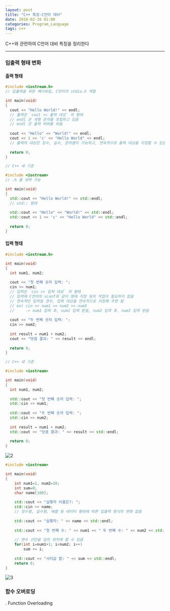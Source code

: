 ```yaml
---
layout: post
title: "C++ 특징-C언어 대비"
date: 2018-02-16 01:00
categories: Program_Language
tags: c++
---
```


C++와 관련하여 C언어 대비 특징을 정리한다

------

### 입출력 형태 변화

#### 출력 형태

```c++
#include <iostream.h>
// 입출력을 위한 헤더파일, C언어의 stdio.h 역할

int main(void)
{
  cout << "Hello World!" << endl;
  // 출력은 `cout << 출력 대상` 의 형태  
  // endl 은 개행 문자를 포함하고 있음
  // endl 은 출력 버퍼를 비움
  
  cout << "Hello" << "World!" << endl;
  cout << 1 << 'c' << "Hello World" << endl;
  // 출력의 대상은 정수, 실수, 문자열이 가능하고, 연속적으로 출력 대상을 지정할 수 있음
  
  return 0;
}
```



```c++
// C++ 새 기준

#include <iostream>
// .h 를 생략 가능

int main(void)
{
  std::cout << "Hello World!" << std::endl;
  // std:: 형태
  
  std::cout << "Hello" << "World!" << std::endl;
  std::cout << 1 << 'c' << "Hello World" << std::endl;  
  
  return 0;
}
```



#### 입력 형태

```c++
#include <iostream.h>

int main(void)
{
  int num1, num2;  
  
  cout << "첫 번째 숫자 입력: ";
  cin >> num1;
  // 입력은 `cin >> 입력 대상` 의 형태
  // 입력에 C언어의 scanf와 같이 형태 지정 등의 작업이 필요하지 않음
  // 연속적인 입력일 경우, 입력 대상을 연속적으로 지정해 주면 됨
  // ex) cin >> num1 >> num2 >> num3 
  //     -> num1 입력 후, num2 입력 받음, num2 입력 후, num3 입력 받음
  
  cout << "두 번째 숫자 입력: ";
  cin >> num2;
  
  int result = num1 + num2;
  cout << "덧셈 결과: " << result << endl;
  
  return 0;  
}
```



```c++
// C++ 새 기준

#include <iostream>

int main(void)
{
  int num1, num2;  
  
  std::cout << "첫 번째 숫자 입력: ";
  std::cin >> num1;
  
  std::cout << "두 번째 숫자 입력: ";
  std::cin >> num2;
  
  int result = num1 + num2;
  std::cout << "덧셈 결과: " << result << std::endl;
  
  return 0;  
}
```

![2](https://user-images.githubusercontent.com/29933947/35849209-2b3addae-0b64-11e8-90a4-8725e5c4c040.png)



```c++
#include <iostream>

int main(void)
{
    int num1=1, num2=10;
    int sum=0;
    char name[100];
    
    std::cout << "실행자 이름은?: ";
    std::cin >> name;
  	// 정수형, 실수형, 배열 등 데이터 형태에 따른 입출력 형식의 변화 없음  
  
    std::cout << "실행자: " << name << std::endl;
    
    std::cout << "첫 번째 수: " << num1 << " 두 번째 수: " << num2 << std::endl;
    
  	// 변수 선언을 임의 위치에 할 수 있음   
    for(int i=num1+1; i<num2; i++)
        sum += i;
    
    std::cout << "사이값 합: " << sum << std::endl;
    return 0;
}    
```

![3](https://user-images.githubusercontent.com/29933947/35849628-9ba44b1a-0b65-11e8-8148-eef5eadd153f.png)



### 함수 오버로딩

  . Function Overloading

  